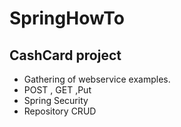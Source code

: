 # SpringHowTo

## CashCard project
- Gathering of webservice examples.
- POST , GET ,Put
- Spring Security
- Repository CRUD
